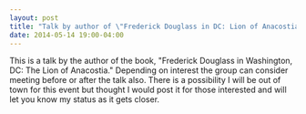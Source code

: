```yaml
---
layout: post
title: "Talk by author of \"Frederick Douglass in DC: Lion of Anacostia, John Muller"
date: 2014-05-14 19:00-04:00
---
```

This is a talk by the author of the book, "Frederick Douglass in Washington, DC: The Lion of Anacostia." Depending on interest the group can consider meeting before or after the talk also. There is a possibility I will be out of town for this event but thought I would post it for those interested and will let you know my status as it gets closer.
